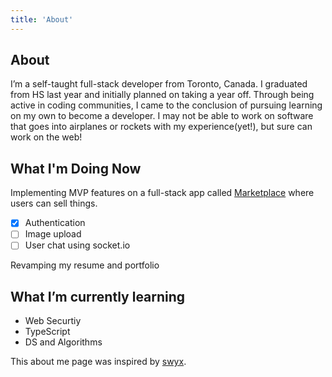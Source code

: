 ```yaml
---
title: 'About'
---
```


## About

I’m a self-taught full-stack developer from Toronto, Canada. I graduated from HS last year and initially planned on taking a year off. Through being active in coding communities, I came to the conclusion of pursuing learning on my own to become a developer. I may not be able to work on software that goes into airplanes or rockets with my experience(yet!), but sure can work on the web!

## What I'm Doing Now

Implementing MVP features on a full-stack app called [Marketplace](https://github.com/srirajbura16/Marketplace) where users can sell things.

- [x] Authentication
- [ ] Image upload
- [ ] User chat using socket.io

Revamping my resume and portfolio

## What I’m currently learning

- Web Securtiy
- TypeScript
- DS and Algorithms

This about me page was inspired by [swyx](https://www.swyx.io/about/).
